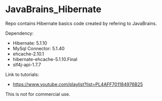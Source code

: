 # JavaBrains_Hibernate
Repo contains Hibernate basics code created by refering to JavaBrains. <br/>

Dependency: <br/>
 * Hibernate: 5.1.10 <br/>
 * MySql Connector: 5.1.40 <br/>
 * ehcache-2.10.1  <br/>
 * hibernate-ehcache-5.1.10.Final  <br/>
 * slf4j-api-1.7.7 <br/>

Link to tutorials: <br/>
  * https://www.youtube.com/playlist?list=PL4AFF701184976B25  <br/>

This is not for commercial use. 
